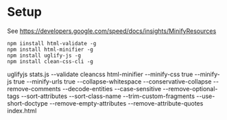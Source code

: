 
# Setup

See https://developers.google.com/speed/docs/insights/MinifyResources

```
npm iinstall html-validate -g
npm install html-minifier -g
npm install uglify-js -g
npm install clean-css-cli -g
```

uglifyjs stats.js --validate
cleancss
html-minifier --minify-css true --minify-js true --minify-urls true --collapse-whitespace --conservative-collapse --remove-comments --decode-entities --case-sensitive --remove-optional-tags --sort-attributes --sort-class-name --trim-custom-fragments --use-short-doctype --remove-empty-attributes --remove-attribute-quotes index.html
